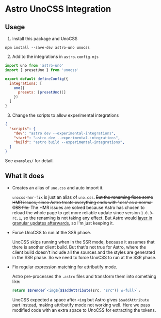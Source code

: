 # Astro UnoCSS Integration


## Usage

1. Install this package and UnoCSS
```shell
npm install --save-dev astro-uno unocss
```
2. Add to the integrations in `astro.config.mjs`
```js
import uno from 'astro-uno'
import { presetUno } from 'unocss'

export default defineConfig({
  integrations: [
    uno({
      presets: [presetUno()]
    })
  ]
}
```
3. Change the scripts to allow experimental integrations
```json
{
  "scripts": {
    "dev": "astro dev --experimental-integrations",
    "start": "astro dev --experimental-integrations",
    "build": "astro build --experimental-integrations",
  }
}
```

See `examples/` for detail.

## What it does

- Creates an alias of `uno.css` and auto import it.

  `unocss-hmr-fix` is just an alias of `uno.css`. ~~But the renaming fixes some HMR issues, since Astro treats everything ends with '.css' as a normal CSS file.~~ The HMR issues are solved because Astro has chosen to reload the whole page to get more reliable update since version `1.0.0-rc.1`, so the renaming is not taking any effect. But Astro would [layer in granular updates afterwards](https://github.com/withastro/astro/pull/3932), so I'm just keeping it.

- Force UnoCSS to run at the SSR phase.

  UnoCSS skips running when in the SSR mode, because it assumes that there is another client build.
  But that's not true for Astro, where the client build doesn't include all the sources and the styles are generated in the SSR phase.
  So we need to force UnoCSS to run at the SSR phase.

- Fix regular expression matching for attributify mode.

  Astro pre-processes the `.astro` files and transform them into something like:
  ```js
  return $$render`<img${$$addAttribute(src, "src")} w-full>`;
  ```
  UnoCSS expected a space after `<img` but Astro gives `$$addAttribute` part instead, making attributify mode not working well.
  Here we pass modified code with an extra space to UnoCSS for extracting the tokens.
